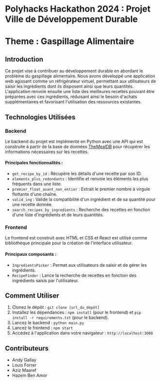 # Polyhacks Hackathon 2024 : Projet Ville de Développement Durable 

# Theme : Gaspillage Alimentaire

## Introduction

Ce projet vise à contribuer au développement durable en abordant le problème du gaspillage alimentaire. Nous avons développé une application web agissant comme un réfrigérateur virtuel, permettant aux utilisateurs de saisir les ingrédients dont ils disposent ainsi que leurs quantités. L'application renvoie ensuite une liste des meilleures recettes pouvant être préparées avec ces ingrédients, réduisant ainsi le besoin d'achats supplémentaires et favorisant l'utilisation des ressources existantes.

## Technologies Utilisées

### Backend

Le backend du projet est implémenté en Python avec une API qui est construite à partir de la base de données [TheMealDB](https://www.themealdb.com/api.php) pour récupérer les informations nécessaires sur les recettes.

#### Principales fonctionnalités :

- `get_recipe_by_id` : Récupère les détails d'une recette par son ID.
- `elements_plus_redondants` : Identifie et renvoie les éléments les plus fréquents dans une liste.
- `premier_float_avant_non_entier` : Extrait le premier nombre à virgule flottante d'une chaîne.
- `valid_ing` : Valide la compatibilité d'un ingrédient et de sa quantité pour une recette donnée.
- `search_recipes_by_ingredients` : Recherche des recettes en fonction d'une liste d'ingrédients et de leurs quantités.

### Frontend

Le frontend est construit avec HTML et CSS et React est utilisé comme bibliothèque principale pour la création de l'interface utilisateur.

#### Principaux composants :

- `IngredientsPicker` : Permet aux utilisateurs de saisir et de gérer les ingrédients.
- `RecipeFinder` : Lance la recherche de recettes en fonction des ingrédients saisis par l'utilisateur.

## Comment Utiliser

1. Clonez le dépôt : `git clone [url_du_dépôt]`
2. Installez les dépendances : `npm install` (pour le frontend) et `pip install -r requirements.txt` (pour le backend).
3. Lancez le backend : `python main.py`
4. Lancez le frontend : `npm start`
5. Accédez à l'application dans votre navigateur : `http://localhost:3000`

## Contributeurs

- Andy Gallay
- Louis Forrer
- Aziz Maaref
- Hazem Ben Amor
